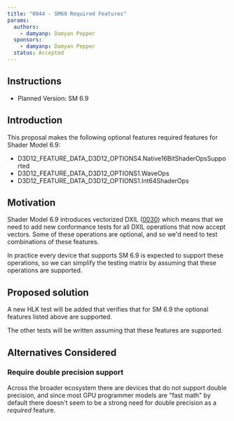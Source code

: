 ```yaml
---
title: "0044 - SM69 Required Features"
params:
  authors:
    - damyanp: Damyan Pepper
  sponsors:
    - damyanp: Damyan Pepper
  status: Accepted
---
```



## Instructions

* Planned Version: SM 6.9

## Introduction

This proposal makes the following optional features required features for Shader Model 6.9:

* D3D12_FEATURE_DATA_D3D12_OPTIONS4.Native16BitShaderOpsSupported
* D3D12_FEATURE_DATA_D3D12_OPTIONS1.WaveOps
* D3D12_FEATURE_DATA_D3D12_OPTIONS1.Int64ShaderOps

## Motivation

Shader Model 6.9 introduces vectorized DXIL ([0030](0030-dxil-vectors.md)) which
means that we need to add new conformance tests for all DXIL operations that now
accept vectors. Some of these operations are optional, and so we'd need to test
combinations of these features.

In practice every device that supports SM 6.9 is expected to support these
operations, so we can simplify the testing matrix by assuming that these operations are supported.

## Proposed solution

A new HLK test will be added that verifies that for SM 6.9 the optional features listed above are supported.

The other tests will be written assuming that these features are supported.

## Alternatives Considered

### Require double precision support

Across the broader ecosystem there are devices that do not support double precision, and since most GPU programmer models are "fast math" by default there doesn't seem to be a strong need for double precision as a _required_ feature.
